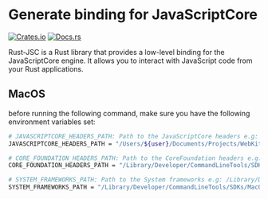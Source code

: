 # Generate binding for JavaScriptCore
[![Crates.io](https://img.shields.io/crates/v/rust-jsc.svg)](https://crates.io/crates/rust-jsc)
[![Docs.rs](https://docs.rs/rust-jsc/badge.svg)](https://docs.rs/rust-jsc)

Rust-JSC is a Rust library that provides a low-level binding for the JavaScriptCore engine. It allows you to interact with JavaScript code from your Rust applications.

## MacOS
before running the following command, make sure you have the following environment variables set:

```bash
# JAVASCRIPTCORE_HEADERS_PATH: Path to the JavaScriptCore headers e.g: /Users/${user}/Documents/Projects/WebKit/Source/JavaScriptCore/API
JAVASCRIPTCORE_HEADERS_PATH = "/Users/${user}/Documents/Projects/WebKit/Source/JavaScriptCore/API"

# CORE_FOUNDATION_HEADERS_PATH: Path to the CoreFoundation headers e.g: /Library/Developer/CommandLineTools/SDKs/MacOSX14.4.sdk/System/Library/Frameworks/CoreFoundation.framework/Versions/A/Headers
CORE_FOUNDATION_HEADERS_PATH = "/Library/Developer/CommandLineTools/SDKs/MacOSX14.4.sdk/System/Library/Frameworks/CoreFoundation.framework/Versions/A/Headers"

# SYSTEM_FRAMEWORKS_PATH: Path to the System frameworks e.g: /Library/Developer/CommandLineTools/SDKs/MacOSX14.4.sdk/System/Library/Frameworks/
SYSTEM_FRAMEWORKS_PATH = "/Library/Developer/CommandLineTools/SDKs/MacOSX14.4.sdk/System/Library/Frameworks/"
```
